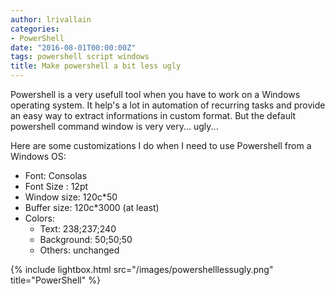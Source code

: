 ```yaml
---
author: lrivallain
categories:
- PowerShell
date: "2016-08-01T00:00:00Z"
tags: powershell script windows
title: Make powershell a bit less ugly
---
```


Powershell is a very usefull tool when you have to work on a Windows operating system. It help's a lot in automation of recurring tasks and provide an easy way to extract informations in custom format. But the default powershell command window is very very... ugly...

Here are some customizations I do when I need to use Powershell from a Windows OS:

* Font: Consolas
* Font Size : 12pt
* Window size: 120c*50
* Buffer size: 120c*3000 (at least)
* Colors:
  * Text: 238;237;240
  * Background: 50;50;50
  * Others: unchanged

{% include lightbox.html src="/images/powershelllessugly.png" title="PowerShell" %}
